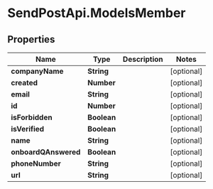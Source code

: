 # SendPostApi.ModelsMember

## Properties

Name | Type | Description | Notes
------------ | ------------- | ------------- | -------------
**companyName** | **String** |  | [optional] 
**created** | **Number** |  | [optional] 
**email** | **String** |  | [optional] 
**id** | **Number** |  | [optional] 
**isForbidden** | **Boolean** |  | [optional] 
**isVerified** | **Boolean** |  | [optional] 
**name** | **String** |  | [optional] 
**onboardQAnswered** | **Boolean** |  | [optional] 
**phoneNumber** | **String** |  | [optional] 
**url** | **String** |  | [optional] 


